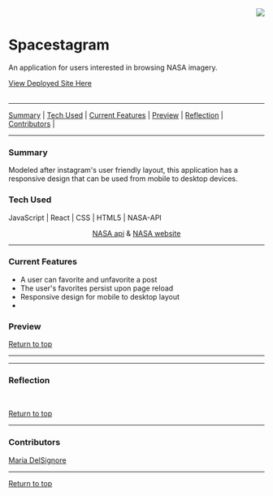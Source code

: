 <div align="right">
  <img src="https://user-images.githubusercontent.com/76507607/133947552-8c29e038-b9d6-404a-94d4-d47ab66b0c30.png" />
</div>
<div>
  <h1>Spacestagram</h1>
  <p>An application for users interested in browsing NASA imagery.</p>
  <a href="https://spacestagram-alpha.vercel.app/">View Deployed Site Here</a>
</div>
<br>



---

[Summary](#summary) |
[Tech Used](#tech-used) |
[Current Features](#current-features) |
[Preview](#preview) |
[Reflection](#reflection) |
[Contributors](#contributors) |

 
---

### Summary
Modeled after instagram's user friendly layout, this application has a responsive design that can be used from mobile to desktop devices.
 
### Tech Used
JavaScript | React | CSS | HTML5 | NASA-API

<div align='center'> <a href="https://github.com/nasa/apod-api">NASA api</a> & <a href="https://www.nasa.gov/">NASA website</a> </div>

---


### Current Features
- A user can favorite and unfavorite a post
- The user's favorites persist upon page reload
- Responsive design for mobile to desktop layout
- 


### Preview



[Return to top](#spacestagram)

---



---

### Reflection

<br>


[Return to top](#spacestagram)

---
### Contributors
[Maria DelSignore](https://github.com/madhaus4) <br>



---

[Return to top](#spacestaram)


